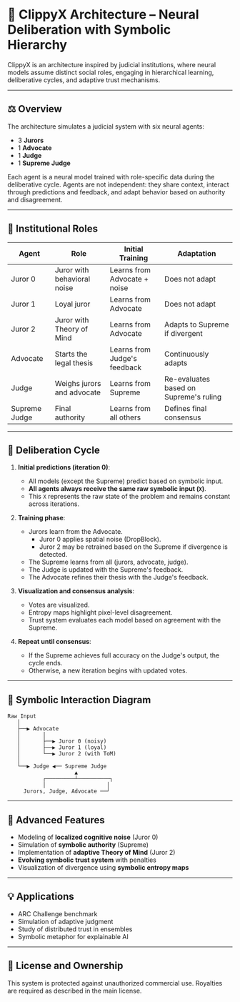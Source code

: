 # 🧠 ClippyX Architecture – Neural Deliberation with Symbolic Hierarchy

ClippyX is an architecture inspired by judicial institutions, where neural models assume distinct social roles, engaging in hierarchical learning, deliberative cycles, and adaptive trust mechanisms.

---

## ⚖️ Overview

The architecture simulates a judicial system with six neural agents:

- 3 **Jurors**
- 1 **Advocate**
- 1 **Judge**
- 1 **Supreme Judge**

Each agent is a neural model trained with role-specific data during the deliberative cycle. Agents are not independent: they share context, interact through predictions and feedback, and adapt behavior based on authority and disagreement.

---

## 🧩 Institutional Roles

| Agent          | Role                                       | Initial Training                 | Adaptation                            |
|----------------|---------------------------------------------|----------------------------------|----------------------------------------|
| Juror 0        | Juror with behavioral noise                | Learns from Advocate + noise     | Does not adapt                         |
| Juror 1        | Loyal juror                                | Learns from Advocate             | Does not adapt                         |
| Juror 2        | Juror with Theory of Mind                  | Learns from Advocate             | Adapts to Supreme if divergent         |
| Advocate       | Starts the legal thesis                    | Learns from Judge's feedback     | Continuously adapts                    |
| Judge          | Weighs jurors and advocate                 | Learns from Supreme              | Re-evaluates based on Supreme's ruling |
| Supreme Judge  | Final authority                            | Learns from all others           | Defines final consensus                |

---

## 🔁 Deliberation Cycle

1. **Initial predictions (iteration 0)**:
   - All models (except the Supreme) predict based on symbolic input.
   - **All agents always receive the same raw symbolic input (`X`)**.
   - This `X` represents the raw state of the problem and remains constant across iterations.

2. **Training phase**:
   - Jurors learn from the Advocate.
     - Juror 0 applies spatial noise (DropBlock).
     - Juror 2 may be retrained based on the Supreme if divergence is detected.
   - The Supreme learns from all (jurors, advocate, judge).
   - The Judge is updated with the Supreme's feedback.
   - The Advocate refines their thesis with the Judge's feedback.

3. **Visualization and consensus analysis**:
   - Votes are visualized.
   - Entropy maps highlight pixel-level disagreement.
   - Trust system evaluates each model based on agreement with the Supreme.

4. **Repeat until consensus**:
   - If the Supreme achieves full accuracy on the Judge's output, the cycle ends.
   - Otherwise, a new iteration begins with updated votes.

---

## 📐 Symbolic Interaction Diagram

```text
Raw Input
   │
   ├──▶ Advocate
   │       │
   │       ├──▶ Juror 0 (noisy)
   │       ├──▶ Juror 1 (loyal)
   │       └──▶ Juror 2 (with ToM)
   │
   └──▶ Judge ◀── Supreme Judge
                     ▲
           ┌─────────┴──────────┐
           │                   │
     Jurors, Judge, Advocate ──┘
```

---

## 🎯 Advanced Features

- Modeling of **localized cognitive noise** (Juror 0)
- Simulation of **symbolic authority** (Supreme)
- Implementation of **adaptive Theory of Mind** (Juror 2)
- **Evolving symbolic trust system** with penalties
- Visualization of divergence using **symbolic entropy maps**

---

## 💡 Applications

- ARC Challenge benchmark
- Simulation of adaptive judgment
- Study of distributed trust in ensembles
- Symbolic metaphor for explainable AI

---

## 📜 License and Ownership
This system is protected against unauthorized commercial use. Royalties are required as described in the main license.
